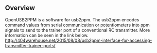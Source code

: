 ## Overview
OpenUSB2PPM is a software for usb2ppm. The usb2ppm encodes command values from serial communication or potentiometers into ppm signals to send to the trainer port of a conventional RC transmitter.
More information can be seen in the link below. 
http://404warehouse.net/2015/08/08/usb2ppm-interface-for-accessing-transmitter-trainer-ports/